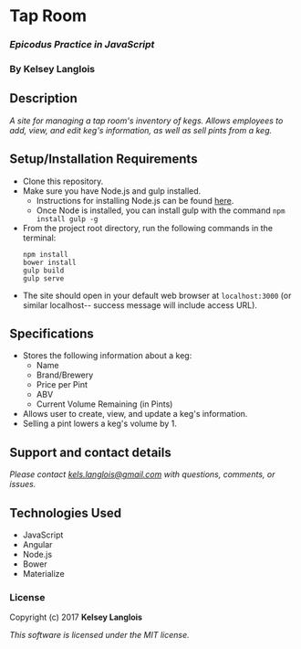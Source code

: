 # Tap Room

### _Epicodus Practice in JavaScript_

### By Kelsey Langlois

## Description

_A site for managing a tap room's inventory of kegs. Allows employees to add, view, and edit keg's information, as well as sell pints from a keg._

## Setup/Installation Requirements

* Clone this repository.
* Make sure you have Node.js and gulp installed.
    * Instructions for installing Node.js can be found [here](https://www.learnhowtoprogram.com/javascript/getting-started-with-javascript-2f9a73dc-b7f5-4a22-9101-e69d49f552ac/installing-node-js).
    * Once Node is installed, you can install gulp with the command ```npm install gulp -g```
* From the project root directory, run the following commands in the terminal:
  ```
  npm install
  bower install
  gulp build
  gulp serve
  ```
* The site should open in your default web browser at ```localhost:3000``` (or similar localhost-- success message will include access URL).

## Specifications

* Stores the following information about a keg:
  * Name
  * Brand/Brewery
  * Price per Pint
  * ABV
  * Current Volume Remaining (in Pints)
* Allows user to create, view, and update a keg's information.
* Selling a pint lowers a keg's volume by 1.

## Support and contact details

_Please contact [kels.langlois@gmail.com](mailto:kels.langlois@gmail.com) with questions, comments, or issues._

## Technologies Used

* JavaScript
* Angular
* Node.js
* Bower
* Materialize


### License

Copyright (c) 2017 **Kelsey Langlois**

*This software is licensed under the MIT license.*
